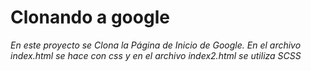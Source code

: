 # Clonando a google
_En este proyecto se Clona la Página de Inicio de Google. En el archivo index.html se hace con css y en el archivo index2.html se utiliza SCSS_

